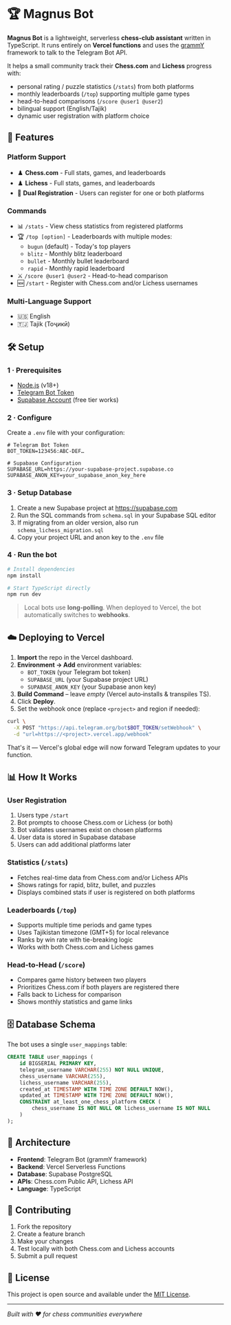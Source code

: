# 🏆 Magnus Bot

**Magnus Bot** is a lightweight, serverless **chess-club assistant** written in TypeScript. It runs entirely on **Vercel functions** and uses the [grammY](https://grammy.dev/) framework to talk to the Telegram Bot API.

It helps a small community track their **Chess.com** and **Lichess** progress with:

* personal rating / puzzle statistics (`/stats`) from both platforms
* monthly leaderboards (`/top`) supporting multiple game types  
* head-to-head comparisons (`/score @user1 @user2`)
* bilingual support (English/Tajik)
* dynamic user registration with platform choice

## 🚀 Features

### Platform Support
- ♟️ **Chess.com** - Full stats, games, and leaderboards
- ♟️ **Lichess** - Full stats, games, and leaderboards  
- 🔄 **Dual Registration** - Users can register for one or both platforms

### Commands
- 📊 `/stats` - View chess statistics from registered platforms
- 🏆 `/top [option]` - Leaderboards with multiple modes:
  - `bugun` (default) - Today's top players
  - `blitz` - Monthly blitz leaderboard
  - `bullet` - Monthly bullet leaderboard  
  - `rapid` - Monthly rapid leaderboard
- ⚔️ `/score @user1 @user2` - Head-to-head comparison
- 🆕 `/start` - Register with Chess.com and/or Lichess usernames

### Multi-Language Support
- 🇺🇸 English
- 🇹🇯 Tajik (Тоҷикӣ)

## 🛠️ Setup

### 1 · Prerequisites

- [Node.js](https://nodejs.org/) (v18+)
- [Telegram Bot Token](https://core.telegram.org/bots#3-how-do-i-create-a-bot)
- [Supabase Account](https://supabase.com/) (free tier works)

### 2 · Configure

Create a `.env` file with your configuration:

```env
# Telegram Bot Token
BOT_TOKEN=123456:ABC‑DEF…

# Supabase Configuration
SUPABASE_URL=https://your-supabase-project.supabase.co
SUPABASE_ANON_KEY=your_supabase_anon_key_here
```

### 3 · Setup Database

1. Create a new Supabase project at https://supabase.com
2. Run the SQL commands from `schema.sql` in your Supabase SQL editor
3. If migrating from an older version, also run `schema_lichess_migration.sql`
4. Copy your project URL and anon key to the `.env` file

### 4 · Run the bot

```bash
# Install dependencies
npm install

# Start TypeScript directly
npm run dev
```

> Local bots use **long‑polling**. When deployed to Vercel, the bot automatically switches to **webhooks**.

## ☁️ Deploying to Vercel

1. **Import** the repo in the Vercel dashboard.
2. **Environment → Add** environment variables:
   - `BOT_TOKEN` (your Telegram bot token)
   - `SUPABASE_URL` (your Supabase project URL)
   - `SUPABASE_ANON_KEY` (your Supabase anon key)
3. **Build Command** – leave *empty* (Vercel auto‑installs & transpiles TS).
4. Click **Deploy**.
5. Set the webhook once (replace `<project>` and region if needed):

```bash
curl \
  -X POST "https://api.telegram.org/bot$BOT_TOKEN/setWebhook" \
  -d "url=https://<project>.vercel.app/webhook"
```

That's it — Vercel's global edge will now forward Telegram updates to your function.

## 📊 How It Works

### User Registration
1. Users type `/start`
2. Bot prompts to choose Chess.com or Lichess (or both)
3. Bot validates usernames exist on chosen platforms
4. User data is stored in Supabase database
5. Users can add additional platforms later

### Statistics (`/stats`)
- Fetches real-time data from Chess.com and/or Lichess APIs
- Shows ratings for rapid, blitz, bullet, and puzzles
- Displays combined stats if user is registered on both platforms

### Leaderboards (`/top`)
- Supports multiple time periods and game types
- Uses Tajikistan timezone (GMT+5) for local relevance
- Ranks by win rate with tie-breaking logic
- Works with both Chess.com and Lichess games

### Head-to-Head (`/score`)
- Compares game history between two players
- Prioritizes Chess.com if both players are registered there
- Falls back to Lichess for comparison
- Shows monthly statistics and game links

## 🗄️ Database Schema

The bot uses a single `user_mappings` table:

```sql
CREATE TABLE user_mappings (
    id BIGSERIAL PRIMARY KEY,
    telegram_username VARCHAR(255) NOT NULL UNIQUE,
    chess_username VARCHAR(255),
    lichess_username VARCHAR(255),
    created_at TIMESTAMP WITH TIME ZONE DEFAULT NOW(),
    updated_at TIMESTAMP WITH TIME ZONE DEFAULT NOW(),
    CONSTRAINT at_least_one_chess_platform CHECK (
        chess_username IS NOT NULL OR lichess_username IS NOT NULL
    )
);
```

## 🎯 Architecture

- **Frontend**: Telegram Bot (grammY framework)
- **Backend**: Vercel Serverless Functions
- **Database**: Supabase PostgreSQL
- **APIs**: Chess.com Public API, Lichess API
- **Language**: TypeScript

## 🤝 Contributing

1. Fork the repository
2. Create a feature branch
3. Make your changes
4. Test locally with both Chess.com and Lichess accounts
5. Submit a pull request

## 📝 License

This project is open source and available under the [MIT License](LICENSE).

---

*Built with ❤️ for chess communities everywhere*
